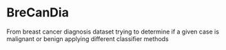 # BreCanDia
From breast cancer diagnosis dataset trying to determine if a given case is malignant or benign applying different classifier methods
